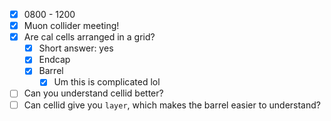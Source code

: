 - [x] 0800 - 1200
- [x] Muon collider meeting!
- [x] Are cal cells arranged in a grid?
  - [x] Short answer: yes
  - [x] Endcap
  - [x] Barrel
    - [x] Um this is complicated lol
- [ ] Can you understand cellid better?
- [ ] Can cellid give you `layer`, which makes the barrel easier to understand?
